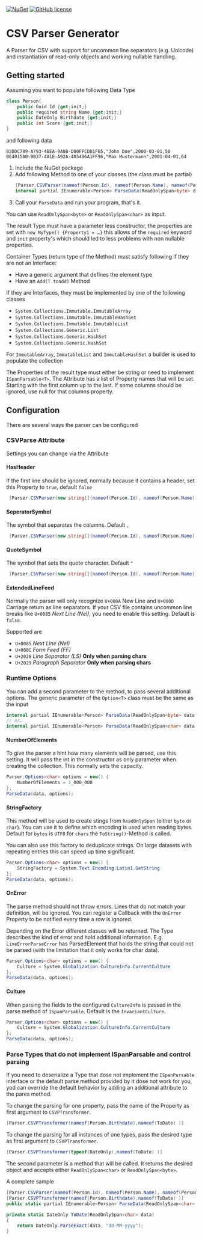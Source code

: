 [![NuGet](https://img.shields.io/nuget/v/CSVParserGenerator.svg?style=flat-square)](https://www.nuget.org/packages/CSVParserGenerator/)
[![GitHub license](https://img.shields.io/github/license/LokiMidgard/CSV-Parser-Generator.svg?style=flat-square)](https://tldrlegal.com/license/mit-license#summary)


# CSV Parser Generator

A Parser for CSV with support for uncommon line separators (e.g. Unicode) and instantiation of read-only objects and working nullable handling.

## Getting started


Assuming you want to populate following Data Type

```c#
class Person{
    public Guid Id {get;init;}
    public required string Name {get;init;}
    public DateOnly Birthdate {get;init;}
    public int Score {get;init;}
}
```

and following data

```csv
B2DDC789-A793-4BEA-9A0B-D00FFCDD1FB5,"John Doe",2000-03-01,50
BE4015A0-9B37-4A1E-A92A-405496A1FF96,"Max Mustermann",2001-04-01,64
```

1. Include the NuGet package
1. Add following Method to one of your classes (the class must be partial)
    ```c#
    [Parser.CSVParser(nameof(Person.Id), nameof(Person.Name), nameof(Person.Birthdate), nameof(Person.Score))]
    internal partial IEnumerable<Person> ParseData(ReadOnlySpan<byte> data);
    ```
1. Call your `ParseData` and run your program, that's it.


You can use `ReadOnlySpan<byte>` or `ReadOnlySpan<char>` as input.

The result Type must have a parameter less constructor, the properties are set
with `new MyType() {Property1 = …}` this allows of the `required` keyword and
`init` property's which should led to less problems with non nullable
properties.

Container Types (return type of the Method) must satisfy following if they are not an Interface:
- Have a generic argument that defines the element type
- Have an `Add(T toadd)` Method

If they are Interfaces, they must be implemented by one of the following classes
- `System.Collections.Immutable.ImmutableArray`
- `System.Collections.Immutable.ImmutableHashSet`
- `System.Collections.Immutable.ImmutableList`
- `System.Collections.Generic.List`
- `System.Collections.Generic.HashSet`
- `System.Collections.Generic.HashSet`

For `ImmutableArray`, `ImmutableList` and `ImmutableHashSet` a builder is used to populate the collection

The Properties of the result type must either be string or need to implement
`ISpanParsable<T>`. The Attribute has a list of Property names that will be set.
Starting with the first column up to the last. If some columns should be
ignored, use null for that columns property.

## Configuration

There are several ways the parser can be configured

### CSVParse Attribute 

Settings you can change via the Attribute

#### HasHeader

If the first line should be ignored, normally because it contains a header, set this Property to `true`, default `false`

```c#
 [Parser.CSVParser(new string[]{nameof(Person.Id), nameof(Person.Name), nameof(Person.Birthdate), nameof(Person.Score)}, HasHeader = true )]
```

#### SeperatorSymbol

The symbol that separates the columns. Default `,`

```c#
 [Parser.CSVParser(new string[]{nameof(Person.Id), nameof(Person.Name), nameof(Person.Birthdate), nameof(Person.Score)}, SeperatorSymbol = ';' )]
```


#### QuoteSymbol

The symbol that sets the quote character. Default `"`

```c#
 [Parser.CSVParser(new string[]{nameof(Person.Id), nameof(Person.Name), nameof(Person.Birthdate), nameof(Person.Score)}, QuoteSymbol = '"' )]
```


#### ExtendedLineFeed

Normally the parser will only recognize `U+000A` New Line and `U+000D` Carriage return as line separators.
If your CSV file contains uncommon line breaks like `U+0085` *Next Line (Nel)*, you need to enable this setting. Default is `false`.

Supported are
- `U+0085` *Next Line (Nel)*
- `U+000C` *Form Feed (FF)*
- `U+2028` *Line Separator (LS)* **Only when parsing chars**
- `U+2029` *Paragraph Separator* **Only when parsing chars**


### Runtime Options

You can add a second parameter to the method, to pass several additional
options. The generic parameter of the `Option<T>` class must be the same as the
input

```c#
internal partial IEnumerable<Person> ParseData(ReadOnlySpan<byte> data, Parser.Option<byte> options);
// or…
internal partial IEnumerable<Person> ParseData(ReadOnlySpan<char> data, Parser.Option<char> options);
```

#### NumberOfElements

To give the parser a hint how many elements will be parsed, use this setting. It
will pass the int in the constructor as only parameter when creating the
collection. This normally sets the capacity.

```c#
Parser.Options<char> options = new() { 
    NumberOfElements = 1_000_000
};
ParseData(data, options);
```

#### StringFactory

This method will be used to create stings from `ReadOnlySpan` (either `byte` or
`char`). You can use it to define which encoding is used when reading bytes.
Default for `bytes` is `UTF8` for `chars` the `ToString()`-Method is called.

You can also use this factory to deduplicate strings. On large datasets with
repeating entries this can speed up time significant.

```c#
Parser.Options<char> options = new() { 
    StringFactory = System.Text.Encoding.Latin1.GetString
};
ParseData(data, options);
```


#### OnError

The parse method should not throw errors. Lines that do not match your
definition, will be ignored. You can register a Callback with the `OnError`
Property to be notified every time a row is ignored.

Depending on the Error different classes will be returned. The Type describes
the kind of error and hold additional information. E.g. `LineErrorParseError`
has ParsedElement that holds the string that could not be parsed (with the
limitation that it only works for char data).

```c#
Parser.Options<char> options = new() { 
    Culture = System.Globalization.CultureInfo.CurrentCulture
};
ParseData(data, options);
```

#### Culture

When parsing the fields to the configured `CultureInfo` is passed in the parse
method of `ISpanParsable`. Default is the `InvariantCulture`.

```c#
Parser.Options<char> options = new() { 
    Culture = System.Globalization.CultureInfo.CurrentCulture
};
ParseData(data, options);
```


### Parse Types that do not implement ISpanParsable and control parsing

If you need to deserialize a Type that dose not implement the `ISpanParsable`
interface or the default parse method provided by it dose not work for you, yod
can override the default behavior by adding an additional attribute to the pares method.

To change the parsing for one property, pass the name of the Property as first argument to `CSVPTransformer`.

```c#
[Parser.CSVPTransformer(nameof(Person.Birthdate),nameof(ToDate) )]
```

To change the parsing for all instances of one types, pass the desired type as first argument to `CSVPTransformer`.
```c#
[Parser.CSVPTransformer(typeof(DateOnly),nameof(ToDate) )]
```

The second parameter is a method that will be called. It returns the desired object and accepts either `ReadOnlySpan<char>` or `ReadOnlySpan<byte>`.

A complete sample
```c#
[Parser.CSVParser(nameof(Person.Id), nameof(Person.Name), nameof(Person.Birthdate), nameof(Person.Score))]
[Parser.CSVPTransformer(nameof(Person.Birthdate),nameof(ToDate) )]
public static partial IEnumerable<Person> ParseData(ReadOnlySpan<char> data);

private static DateOnly ToDate(ReadOnlySpan<char> data)
{
    return DateOnly.ParseExact(data, "dd-MM-yyyy");
}
```


